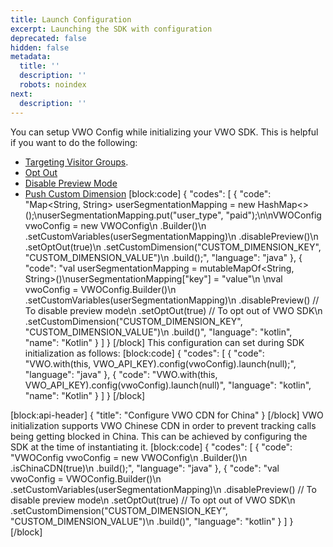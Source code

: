```yaml
---
title: Launch Configuration
excerpt: Launching the SDK with configuration
deprecated: false
hidden: false
metadata:
  title: ''
  description: ''
  robots: noindex
next:
  description: ''
---
```

You can setup VWO Config while initializing your VWO SDK. This is helpful if you want to do the following:
  *  [Targeting Visitor Groups](ref:android-targeting-visitor-groups).
  *  [Opt Out](ref:android-opt-out)
  *  [Disable Preview Mode](ref:android-preview-mode)
  *  [Push Custom Dimension](ref:android-custom-dimension) 
[block:code]
{
  "codes": [
    {
      "code": "Map<String, String> userSegmentationMapping = new HashMap<>();\nuserSegmentationMapping.put(\"user_type\", \"paid\");\n\nVWOConfig vwoConfig = new VWOConfig\n  .Builder()\n  .setCustomVariables(userSegmentationMapping)\n  .disablePreview()\n  .setOptOut(true)\n  .setCustomDimension(\"CUSTOM_DIMENSION_KEY\", \"CUSTOM_DIMENSION_VALUE\")\n  .build();",
      "language": "java"
    },
    {
      "code": "val userSegmentationMapping = mutableMapOf<String, String>()\nuserSegmentationMapping[\"key\"] = \"value\"\n  \nval vwoConfig = VWOConfig.Builder()\n  .setCustomVariables(userSegmentationMapping)\n  .disablePreview()                               // To disable preview mode\n  .setOptOut(true)                                // To opt out of VWO SDK\n  .setCustomDimension(\"CUSTOM_DIMENSION_KEY\", \"CUSTOM_DIMENSION_VALUE\")\n  .build()",
      "language": "kotlin",
      "name": "Kotlin"
    }
  ]
}
[/block]
This configuration can set during SDK initialization as follows:
[block:code]
{
  "codes": [
    {
      "code": "VWO.with(this, VWO_API_KEY).config(vwoConfig).launch(null);",
      "language": "java"
    },
    {
      "code": "VWO.with(this, VWO_API_KEY).config(vwoConfig).launch(null)",
      "language": "kotlin",
      "name": "Kotlin"
    }
  ]
}
[/block]

[block:api-header]
{
  "title": "Configure VWO CDN for China"
}
[/block]
VWO initialization supports VWO Chinese CDN in order to prevent tracking calls being getting blocked in China. This can be achieved by configuring the SDK at the time of instantiating it. 
[block:code]
{
  "codes": [
    {
      "code": "VWOConfig vwoConfig = new VWOConfig\n  .Builder()\n  .isChinaCDN(true)\n  .build();",
      "language": "java"
    },
    {
      "code": "val vwoConfig = VWOConfig.Builder()\n  .setCustomVariables(userSegmentationMapping)\n  .disablePreview()                               // To disable preview mode\n  .setOptOut(true)                                // To opt out of VWO SDK\n  .setCustomDimension(\"CUSTOM_DIMENSION_KEY\", \"CUSTOM_DIMENSION_VALUE\")\n  .build()",
      "language": "kotlin"
    }
  ]
}
[/block]